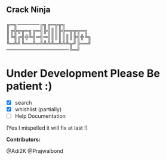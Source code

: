 ## Crack Ninja

╔═╗──────╔╗╔═╦╦╗<br />
║╔╬╦╦═╗╔═╣╠╣║║╠╬═╦╦╦═╗<br />
║╚╣╔╣╬╚╣═╣═╣║║║║║║╠╣╬╚╗<br />
╚═╩╝╚══╩═╩╩╩╩═╩╩╩╦╝╠══╝<br />
─────────────────╚═╝<br />
# Under Development Please Be patient :)

- [x] search <br />
- [x] whishlist (partially) <br />
- [ ] Help Documentation <br /> 

(Yes I mispelled it will fix at last !) <br />

**Contributors:**

@Adi2K
@Prajwalbond
